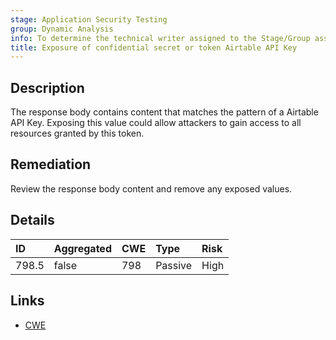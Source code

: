 ```yaml
---
stage: Application Security Testing
group: Dynamic Analysis
info: To determine the technical writer assigned to the Stage/Group associated with this page, see https://handbook.gitlab.com/handbook/product/ux/technical-writing/#assignments
title: Exposure of confidential secret or token Airtable API Key
---
```


## Description

The response body contains content that matches the pattern of a Airtable API Key.
Exposing this value could allow attackers to gain access to all resources granted by this token.

## Remediation

Review the response body content and remove any exposed values.

## Details

| ID | Aggregated | CWE | Type | Risk |
|:---|:-----------|:----|:-----|:-----|
| 798.5 | false | 798 | Passive | High |

## Links

- [CWE](https://cwe.mitre.org/data/definitions/798.html)

